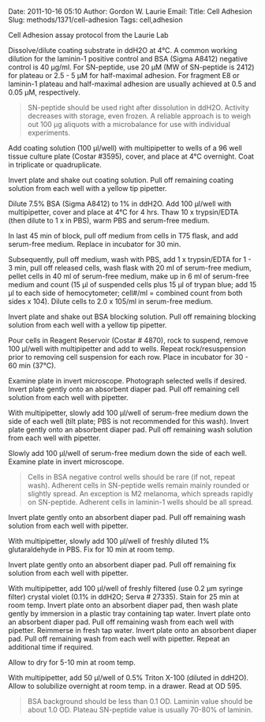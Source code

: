 Date: 2011-10-16 05:10
Author: Gordon W. Laurie
Email: 
Title: Cell Adhesion
Slug: methods/1371/cell-adhesion
Tags: cell,adhesion

Cell Adhesion assay protocol from the Laurie Lab









Dissolve/dilute coating substrate in ddH2O at 4°C. A common working dilution for the laminin-1 positive control and BSA (Sigma A8412) negative control is 40 µg/ml.  For SN-peptide, use 20 µM (MW of SN-peptide is 2412) for plateau or 2.5 - 5 µM for half-maximal adhesion.  For fragment E8 or laminin-1 plateau and half-maximal adhesion are usually achieved at 0.5 and 0.05 µM, respectively. 


>SN-peptide should be used right after dissolution in ddH2O.  Activity decreases with storage, even frozen.  A reliable approach is to weigh out 100 µg aliquots with a microbalance for use with individual experiments. 


Add coating solution (100 µl/well) with multipipetter to wells of a 96 well tissue culture plate (Costar #3595), cover, and place at 4°C overnight.  Coat in triplicate or quadruplicate.



Invert plate and shake out coating solution.  Pull off remaining coating solution from each well with a yellow tip pipetter.



Dilute 7.5% BSA (Sigma A8412) to 1% in ddH2O.  Add 100 µl/well with multipipetter, cover and place at 4°C for 4 hrs.  Thaw 10 x trypsin/EDTA (then dilute to 1 x in PBS), warm PBS and serum-free medium.



In last 45 min of block, pull off medium from cells in T75 flask, and add serum-free medium.  Replace in incubator for  30 min. 



 Subsequently, pull off medium, wash with PBS, add 1 x trypsin/EDTA for 1 - 3 min, pull off released cells, wash flask with 20 ml of serum-free medium, pellet cells in 40 ml of serum-free medium, make up in 6 ml of serum-free medium and count (15 µl of suspended cells plus 15 µl of trypan blue; add 15 µl to each side of hemocytometer; cell#/ml = combined count from both sides x 104).  Dilute cells to 2.0 x 105/ml in serum-free medium.  



Invert plate and shake out BSA blocking solution.  Pull off remaining blocking solution from each well with a yellow tip pipetter.



Pour cells in Reagent Reservoir (Costar # 4870), rock to suspend, remove 100 µl/well with multipipetter and add to wells.  Repeat rock/resuspension prior to removing cell suspension for each row.  Place in incubator for 30 - 60 min (37°C).



Examine plate in invert microscope.  Photograph selected wells if desired.  Invert plate gently onto an absorbent diaper pad.  Pull off remaining cell solution from each well with pipetter.



With multipipetter, slowly add 100 µl/well of serum-free medium down the side of each well (tilt plate; PBS is not recommended for this wash).  Invert plate gently onto an absorbent diaper pad.  Pull off remaining wash solution from each well with pipetter.



Slowly add 100 µl/well of serum-free medium down the side of each well.    Examine plate in invert microscope.  


>Cells in BSA negative control wells should be rare (if not, repeat wash).  Adherent cells in SN-peptide wells remain mainly rounded or slightly spread.  An exception is M2 melanoma, which spreads rapidly on SN-peptide.  Adherent cells in laminin-1 wells should be all spread. 


 Invert plate gently onto an absorbent diaper pad.  Pull off remaining wash solution from each well with pipetter.



With multipipetter, slowly add 100 µl/well of freshly diluted 1% glutaraldehyde in PBS.  Fix for 10 min at room temp. 



 Invert plate gently onto an absorbent diaper pad.  Pull off remaining fix solution from each well with pipetter.



With multipipetter, add 100 µl/well of freshly filtered (use 0.2 µm syringe filter) crystal  violet (0.1% in ddH2O; Serva # 27335).  Stain for 25 min at room temp.  Invert plate onto an absorbent diaper pad, then wash plate gently by immersion in a plastic tray containing tap water.  Invert plate  onto an absorbent diaper pad.  Pull off remaining wash from each well with pipetter.  Reimmerse in fresh tap water.  Invert plate  onto an absorbent diaper pad.  Pull off remaining wash from each well with pipetter.  Repeat an additional time if required.  



Allow to dry for 5-10 min at room temp.



With multipipetter, add 50 µl/well of 0.5% Triton X-100 (diluted in ddH2O).  Allow to solubilize overnight at room temp. in a drawer.  Read at OD 595.  


>BSA background should be less than 0.1 OD.  Laminin value should be about 1.0 OD.  Plateau SN-peptide value is usually 70-80% of laminin.    




